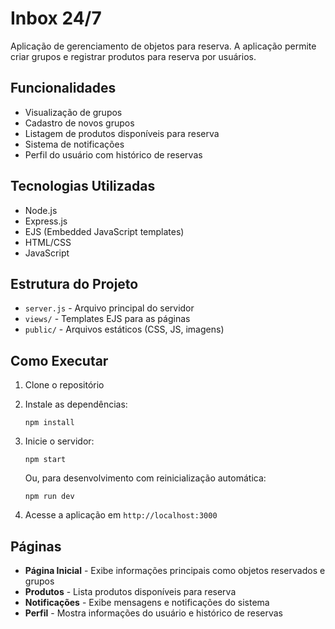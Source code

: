 # Inbox 24/7

Aplicação de gerenciamento de objetos para reserva. A aplicação permite criar grupos e registrar produtos para reserva por usuários.

## Funcionalidades

- Visualização de grupos
- Cadastro de novos grupos
- Listagem de produtos disponíveis para reserva
- Sistema de notificações
- Perfil do usuário com histórico de reservas

## Tecnologias Utilizadas

- Node.js
- Express.js
- EJS (Embedded JavaScript templates)
- HTML/CSS
- JavaScript

## Estrutura do Projeto

- `server.js` - Arquivo principal do servidor
- `views/` - Templates EJS para as páginas
- `public/` - Arquivos estáticos (CSS, JS, imagens)

## Como Executar

1. Clone o repositório
2. Instale as dependências:
   ```
   npm install
   ```
3. Inicie o servidor:
   ```
   npm start
   ```
   
   Ou, para desenvolvimento com reinicialização automática:
   ```
   npm run dev
   ```
4. Acesse a aplicação em `http://localhost:3000`

## Páginas

- **Página Inicial** - Exibe informações principais como objetos reservados e grupos
- **Produtos** - Lista produtos disponíveis para reserva
- **Notificações** - Exibe mensagens e notificações do sistema
- **Perfil** - Mostra informações do usuário e histórico de reservas 